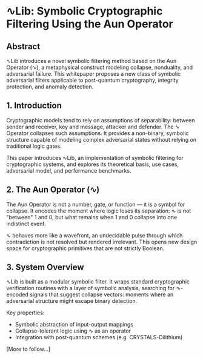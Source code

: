 # ∿Lib: Symbolic Cryptographic Filtering Using the Aun Operator

## Abstract

∿Lib introduces a novel symbolic filtering method based on the Aun Operator (∿), a metaphysical construct modeling collapse, nonduality, and adversarial failure. This whitepaper proposes a new class of symbolic adversarial filters applicable to post-quantum cryptography, integrity protection, and anomaly detection.

## 1. Introduction

Cryptographic models tend to rely on assumptions of separability: between sender and receiver, key and message, attacker and defender. The ∿ Operator collapses such assumptions. It provides a non-binary, symbolic structure capable of modeling complex adversarial states without relying on traditional logic gates.

This paper introduces ∿Lib, an implementation of symbolic filtering for cryptographic systems, and explores its theoretical basis, use cases, adversarial model, and performance benchmarks.

## 2. The Aun Operator (∿)

The Aun Operator is not a number, gate, or function — it is a symbol for collapse. It encodes the moment where logic loses its separation: ∿ is not "between" 1 and 0, but what remains when 1 and 0 collapse into one indistinct event.

∿ behaves more like a wavefront, an undecidable pulse through which contradiction is not resolved but rendered irrelevant. This opens new design space for cryptographic primitives that are not strictly Boolean.

## 3. System Overview

∿Lib is built as a modular symbolic filter. It wraps standard cryptographic verification routines with a layer of symbolic analysis, searching for ∿-encoded signals that suggest collapse vectors: moments where an adversarial structure might escape binary detection.

Key properties:

- Symbolic abstraction of input-output mappings
- Collapse-tolerant logic using ∿ as an operator
- Integration with post-quantum schemes (e.g. CRYSTALS-Dilithium)

[More to follow...]
